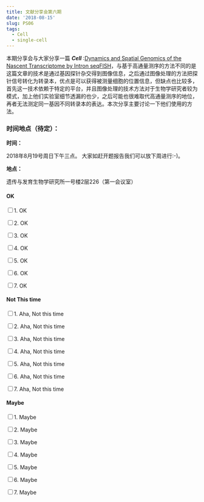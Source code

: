 ```yaml
---
title: 文献分享会第六期
date: '2018-08-15'
slug: PS06
tags:
  - Cell
  - single-cell
---
```

本期分享会与大家分享一篇 ***Cell*** :[Dynamics and Spatial Genomics of the Nascent Transcriptome by Intron seqFISH](https://doi.org/10.1016/j.cell.2018.05.035)，与基于高通量测序的方法不同的是这篇文章的技术是通过基因探针杂交得到图像信息，之后通过图像处理的方法把探针信号转化为转录本，优点是可以获得被测量细胞的位置信息，但缺点也比较多，首先这一技术依赖于特定的平台，并且图像处理的技术方法对于生物学研究者较为模式，加上他们实验室细节透漏的也少，之后可能也很难取代高通量测序的地位，再者无法测定同一基因不同转录本的表达。本次分享主要讨论一下他们使用的方法。


### 时间地点（待定）：
**时间：**

2018年8月19号周日下午三点。
大家如赶开题报告我们可以放下周进行:-)。

**地点：**

遗传与发育生物学研究所一号楼2层226（第一会议室）

#### OK
<p><input type="checkbox" name="vehicle" value="Bike" />1. OK</p>
<p><input type="checkbox" name="vehicle" value="Bike" />2. OK</p>
<p><input type="checkbox" name="vehicle" value="Bike" />3. OK</p>
<p><input type="checkbox" name="vehicle" value="Bike" />4. OK</p>
<p><input type="checkbox" name="vehicle" value="Bike" />5. OK</p>
<p><input type="checkbox" name="vehicle" value="Bike" />6. OK</p>
<p><input type="checkbox" name="vehicle" value="Bike" />7. OK</p>

#### Not This time
<p><input type="checkbox" name="vehicle" value="Bike" />1. Aha, Not this time</p>
<p><input type="checkbox" name="vehicle" value="Bike" />2. Aha, Not this time</p>
<p><input type="checkbox" name="vehicle" value="Bike" />3. Aha, Not this time</p>
<p><input type="checkbox" name="vehicle" value="Bike" />4. Aha, Not this time</p>
<p><input type="checkbox" name="vehicle" value="Bike" />5. Aha, Not this time</p>
<p><input type="checkbox" name="vehicle" value="Bike" />6. Aha, Not this time</p>
<p><input type="checkbox" name="vehicle" value="Bike" />7. Aha, Not this time</p>

#### Maybe
<p><input type="checkbox" name="vehicle" value="Bike" />1. Maybe</p>
<p><input type="checkbox" name="vehicle" value="Bike" />2. Maybe</p>
<p><input type="checkbox" name="vehicle" value="Bike" />3. Maybe</p>
<p><input type="checkbox" name="vehicle" value="Bike" />4. Maybe</p>
<p><input type="checkbox" name="vehicle" value="Bike" />5. Maybe</p>
<p><input type="checkbox" name="vehicle" value="Bike" />6. Maybe</p>
<p><input type="checkbox" name="vehicle" value="Bike" />7. Maybe</p>
